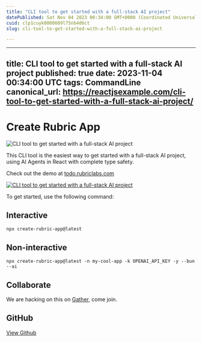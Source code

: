 ```yaml
---
title: "CLI tool to get started with a full-stack AI project"
datePublished: Sat Nov 04 2023 00:34:00 GMT+0000 (Coordinated Universal Time)
cuid: clp1cuyk0000609l75nb4d6ct
slug: cli-tool-to-get-started-with-a-full-stack-ai-project

---
```


---
title: CLI tool to get started with a full-stack AI project
published: true
date: 2023-11-04 00:34:00 UTC
tags: CommandLine
canonical_url: https://reactjsexample.com/cli-tool-to-get-started-with-a-full-stack-ai-project/
---

# Create Rubric App
 ![CLI tool to get started with a full-stack AI project](https://cdn.hashnode.com/res/hashnode/image/upload/v1700149065356/d4790446-b497-4e1c-9c79-03b98b847da6.jpeg)

This CLI tool is the easiest way to get started with a full-stack AI project, using AI Agents in React with complete type safety.

Check out the demo at [todo.rubriclabs.com](https://todo.rubriclabs.com)

[![CLI tool to get started with a full-stack AI project](https://cdn.hashnode.com/res/hashnode/image/upload/v1700149066820/8fd943ed-186c-4f52-938a-bed6f71e8d0d.png)](https://user-images.githubusercontent.com/36115192/279851749-ce4e4b69-a9a8-4e1a-a056-f815a75c587a.png)

To get started, use the following command:

## Interactive

`npx create-rubric-app@latest`

## Non-interactive

`npx create-rubric-app@latest -n my-cool-app -k OPENAI_API_KEY -y --bun --ai`

## Collaborate

We are hacking on this on [Gather](https://island.rubriclabs.com), come join.

## GitHub

[View Github](https://github.com/RubricLab/create-rubric-app?ref=reactjsexample.com)